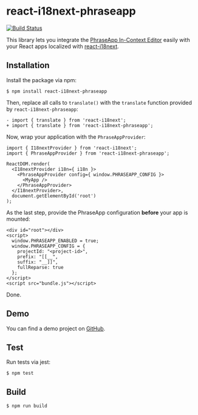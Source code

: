 # react-i18next-phraseapp

[![Build Status](https://travis-ci.org/phrase/react-i18next-phraseapp.png)](https://travis-ci.org/phrase/react-i18next-phraseapp)

This library lets you integrate the [PhraseApp In-Context Editor](https://phraseapp.com/docs/guides/in-context-editor/) easily with your React apps localized with [react-i18next](https://github.com/i18next/react-i18next).

## Installation

Install the package via npm:

    $ npm install react-i18next-phraseapp

Then, replace all calls to `translate()` with the `translate` function provided by `react-i18next-phraseapp`:

    - import { translate } from 'react-i18next';
    + import { translate } from 'react-i18next-phraseapp';

Now, wrap your application with the `PhraseAppProvider`:

    import { I18nextProvider } from 'react-i18next';
    import { PhraseAppProvider } from 'react-i18next-phraseapp';

    ReactDOM.render(
      <I18nextProvider i18n={ i18n }>
        <PhraseAppProvider config={ window.PHRASEAPP_CONFIG }>
          <MyApp />
        </PhraseAppProvider>
      </I18nextProvider>,
      document.getElementById('root')
    );

As the last step, provide the PhraseApp configuration **before** your app is mounted:

    <div id="root"></div>
    <script>
      window.PHRASEAPP_ENABLED = true;
      window.PHRASEAPP_CONFIG = {
        projectId: "<project-id>",
        prefix: "[[__",
        suffix: "__]]",
        fullReparse: true
      };
    </script>
    <script src="bundle.js"></script>

Done.

## Demo

You can find a demo project on [GitHub](https://github.com/phrase/react-i18next-phraseapp-demo).

## Test

Run tests via jest:

    $ npm test


## Build

    $ npm run build
